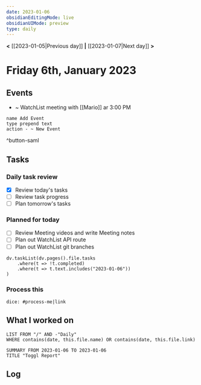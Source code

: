 ```yaml
---
date: 2023-01-06
obsidianEditingMode: live
obsidianUIMode: preview
type: daily
---
```


**<** [[2023-01-05|Previous day]] **|** [[2023-01-07|Next day]] **>**

# Friday 6th, January 2023

## Events
- ~ WatchList meeting with [[Mario]] ar 3:00 PM
```button
name Add Event
type prepend text
action - ~ New Event
```
^button-saml


## Tasks

### Daily task review
- [x] Review today's tasks
- [ ] Review task progress
- [ ] Plan tomorrow's tasks

### Planned for today
- [ ] Review Meeting videos and write Meeting notes
- [ ] Plan out WatchList API route
- [ ] Plan out WatchList git branches

```dataviewjs
dv.taskList(dv.pages().file.tasks
	.where(t => !t.completed)
	.where(t => t.text.includes("2023-01-06"))
)
```

### Process this
`dice: #process-me|link`

## What I worked on
```dataview
LIST FROM "/" AND -"Daily"
WHERE contains(date, this.file.name) OR contains(date, this.file.link)
```

```toggl
SUMMARY FROM 2023-01-06 TO 2023-01-06
TITLE "Toggl Report"
```

## Log
